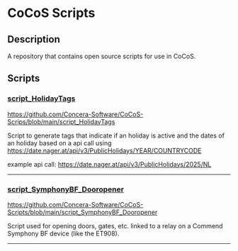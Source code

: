 # CoCoS Scripts

## Description

A repository that contains open source scripts for use in CoCoS.

## Scripts

### [script_HolidayTags](./script_HolidayTags)
https://github.com/Concera-Software/CoCoS-Scrips/blob/main/script_HolidayTags

Script to generate tags that indicate if an holiday is active and the dates of an holiday based on a 
api call using https://date.nager.at/api/v3/PublicHolidays/YEAR/COUNTRYCODE

example api call:
https://date.nager.at/api/v3/PublicHolidays/2025/NL
___

### [script_SymphonyBF_Dooropener](./script_SymphonyBF_Dooropener)
https://github.com/Concera-Software/CoCoS-Scripts/blob/main/script_SymphonyBF_Dooropener

Script used for opening doors, gates, etc. linked to a relay on a Commend Symphony BF device (like the ET908).
___

